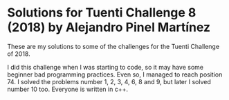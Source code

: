 # Solutions for Tuenti Challenge 8 (2018) by Alejandro Pinel Martínez

These are my solutions to some of the challenges for the Tuenti Challenge of 2018.

I did this challenge when I was starting to code, so it may have some beginner bad programming practices. Even so, I managed to reach position 74. 
I solved the problems number 1, 2, 3, 4, 6, 8 and 9, but later I solved number 10 too. Everyone is written in c++.
